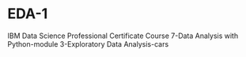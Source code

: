 # EDA-1
IBM Data Science Professional Certificate Course 7-Data Analysis with Python-module 3-Exploratory Data Analysis-cars
